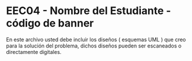 # EEC04 - Nombre del Estudiante - código de banner

En este archivo usted debe incluir los diseños ( esquemas UML ) que creo para la solución del problema, dichos diseños pueden ser escaneados o directamente digitales.
